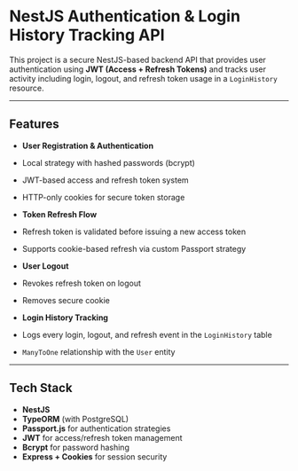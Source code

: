 # NestJS Authentication & Login History Tracking API

This project is a secure NestJS-based backend API that provides user authentication using **JWT (Access + Refresh Tokens)** and tracks user activity including login, logout, and refresh token usage in a `LoginHistory` resource.

---

## Features

-  **User Registration & Authentication**
  - Local strategy with hashed passwords (bcrypt)
  - JWT-based access and refresh token system
  - HTTP-only cookies for secure token storage

-  **Token Refresh Flow**
  - Refresh token is validated before issuing a new access token
  - Supports cookie-based refresh via custom Passport strategy

-  **User Logout**
  - Revokes refresh token on logout
  - Removes secure cookie

-  **Login History Tracking**
  - Logs every login, logout, and refresh event in the `LoginHistory` table
  - `ManyToOne` relationship with the `User` entity
---
##  Tech Stack

- **NestJS**
- **TypeORM** (with PostgreSQL)
- **Passport.js** for authentication strategies
- **JWT** for access/refresh token management
- **Bcrypt** for password hashing
- **Express + Cookies** for session security
